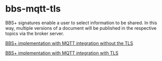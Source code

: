 
# bbs-mqtt-tls

BBS+ signatures enable a user to select information to be shared. In this way, multiple versions of a document will be published in the respective topics via the broker server.

[BBS+ implementation with MQTT integration without the TLS](https://github.com/rodrigodg1/bbs-mqtt-tls/tree/main/bbs-application)

  

[BBS+ implementation with MQTT integration with TLS](https://github.com/rodrigodg1/bbs-mqtt-tls/tree/main/bbs-application-with-tls)



